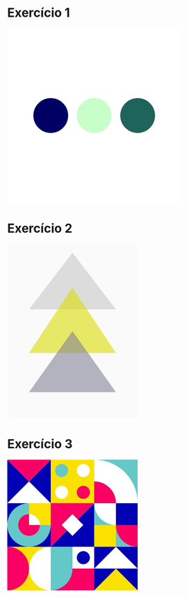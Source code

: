 # Exercício 1
![home](https://github.com/Reinaldodasilva/SMD/blob/master/Programa%C3%A7%C3%A3o%20I/Aula%202%20-%20Cores%20no%20processing/Exercicio_1/Exercicio_1.jpg)

# Exercício 2
![home](https://github.com/Reinaldodasilva/SMD/blob/master/Programa%C3%A7%C3%A3o%20I/Aula%202%20-%20Cores%20no%20processing/Exercicio_2/Exercicio_2.jpg)

# Exercício 3
![home](https://github.com/Reinaldodasilva/SMD/blob/master/Programa%C3%A7%C3%A3o%20I/Aula%202%20-%20Cores%20no%20processing/Exercicio_3/Exercicio_3.jpg)
